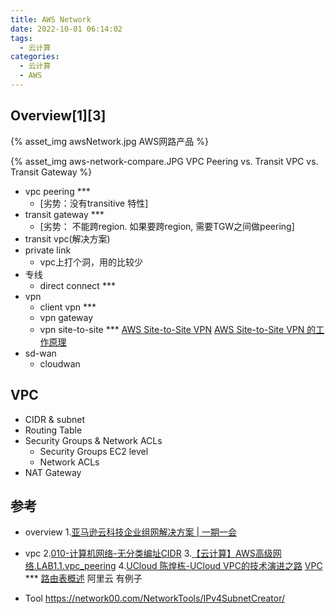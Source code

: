 ```yaml
---
title: AWS Network
date: 2022-10-01 06:14:02
tags:
  - 云计算
categories:
  - 云计算  
  - AWS
---
```


<p></p>
<!-- more -->

## Overview[1][3]
{% asset_img   awsNetwork.jpg AWS网路产品 %}

{% asset_img   aws-network-compare.JPG  VPC Peering vs. Transit VPC vs. Transit Gateway  %}



+ vpc peering ***
  - [劣势：没有transitive 特性]
+ transit gateway ***
  - [劣势： 不能跨region. 如果要跨region, 需要TGW之间做peering] 
+ transit vpc(解决方案)
+ private link
  - vpc上打个洞，用的比较少
+ 专线
  + direct connect ***
+ vpn
  + client vpn ***
  + vpn gateway  
  + vpn site-to-site *** 
    [AWS Site-to-Site VPN](https://zhuanlan.zhihu.com/p/395805857)
    [AWS Site-to-Site VPN 的工作原理](https://docs.aws.amazon.com/zh_cn/vpn/latest/s2svpn/how_it_works.html)
+ sd-wan    
  + cloudwan  

## VPC
+ CIDR & subnet
+ Routing Table
+ Security Groups & Network ACLs
  + Security Groups
    EC2 level
  + Network ACLs
+ NAT Gateway    


## 参考
+ overview
1.[亚马逊云科技企业组网解决方案 | 一期一会](https://www.bilibili.com/video/BV1gQ4y1k7LH/)


+ vpc
2.[010-计算机网络-无分类编址CIDR](https://www.bilibili.com/video/BV1Ff4y1S7Lf/)
3.[【云计算】AWS高级网络.LAB1.1.vpc_peering](https://www.bilibili.com/video/BV1CG41137bx/)
4.[UCloud 陈煌栋-UCloud VPC的技术演进之路]() 
[VPC](https://jayendrapatil.com/aws-virtual-private-cloud-vpc/) *** 
[路由表概述](https://help.aliyun.com/document_detail/106224.html) 阿里云 有例子


+ Tool
https://network00.com/NetworkTools/IPv4SubnetCreator/
